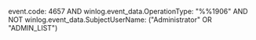 event.code: 4657 AND winlog.event_data.OperationType: "%%1906" AND NOT winlog.event_data.SubjectUserName: ("Administrator" OR "ADMIN_LIST")
